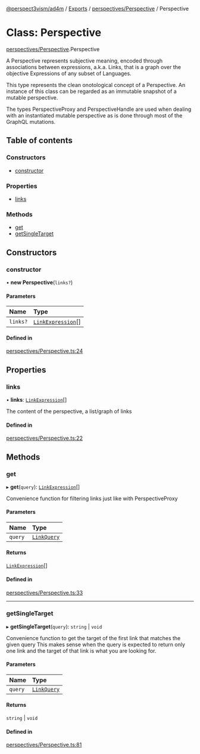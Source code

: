 [@perspect3vism/ad4m](../README.md) / [Exports](../modules.md) / [perspectives/Perspective](../modules/perspectives_Perspective.md) / Perspective

# Class: Perspective

[perspectives/Perspective](../modules/perspectives_Perspective.md).Perspective

A Perspective represents subjective meaning, encoded through
associations between expressions, a.k.a. Links, that is a graph
over the objective Expressions of any subset of Languages.

This type represents the clean onotological concept of a Perspective.
An instance of this class can be regarded as an immutable snapshot of 
a mutable perspective.

The types PerspectiveProxy and PerspectiveHandle are used when dealing 
with an instantiated mutable perspective as is done through most of 
the GraphQL mutations.

## Table of contents

### Constructors

- [constructor](perspectives_Perspective.Perspective.md#constructor)

### Properties

- [links](perspectives_Perspective.Perspective.md#links)

### Methods

- [get](perspectives_Perspective.Perspective.md#get)
- [getSingleTarget](perspectives_Perspective.Perspective.md#getsingletarget)

## Constructors

### constructor

• **new Perspective**(`links?`)

#### Parameters

| Name | Type |
| :------ | :------ |
| `links?` | [`LinkExpression`](links_Links.LinkExpression.md)[] |

#### Defined in

[perspectives/Perspective.ts:24](https://github.com/perspect3vism/ad4m/blob/e76a46f1/core/src/perspectives/Perspective.ts#L24)

## Properties

### links

• **links**: [`LinkExpression`](links_Links.LinkExpression.md)[]

The content of the perspective, a list/graph of links

#### Defined in

[perspectives/Perspective.ts:22](https://github.com/perspect3vism/ad4m/blob/e76a46f1/core/src/perspectives/Perspective.ts#L22)

## Methods

### get

▸ **get**(`query`): [`LinkExpression`](links_Links.LinkExpression.md)[]

Convenience function for filtering links just like with PerspectiveProxy

#### Parameters

| Name | Type |
| :------ | :------ |
| `query` | [`LinkQuery`](perspectives_LinkQuery.LinkQuery.md) |

#### Returns

[`LinkExpression`](links_Links.LinkExpression.md)[]

#### Defined in

[perspectives/Perspective.ts:33](https://github.com/perspect3vism/ad4m/blob/e76a46f1/core/src/perspectives/Perspective.ts#L33)

___

### getSingleTarget

▸ **getSingleTarget**(`query`): `string` \| `void`

Convenience function to get the target of the first link that matches the given query
This makes sense when the query is expected to return only one link
and the target of that link is what you are looking for.

#### Parameters

| Name | Type |
| :------ | :------ |
| `query` | [`LinkQuery`](perspectives_LinkQuery.LinkQuery.md) |

#### Returns

`string` \| `void`

#### Defined in

[perspectives/Perspective.ts:81](https://github.com/perspect3vism/ad4m/blob/e76a46f1/core/src/perspectives/Perspective.ts#L81)
